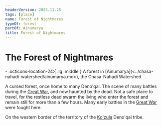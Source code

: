 ```yaml
---
headerVersion: 2023.11.25
tags: [place]
name: Forest of Nightmares
typeOf: forest
partOf: Ainumarya
title: Forest of Nightmares
---
```

# The Forest of Nightmares
<div class="grid cards ext-narrow-margin ext-one-column" markdown>
-    :octicons-location-24:{ .lg .middle } A forest in [Ainumarya](<../chasa-nahadi-watershed/ainumarya.md>), the Chasa-Nahadi Watershed  
</div>


A cursed forest, once home to many Deno'qai. The scene of many battles during the [Great War](<../../events/1500s/great-war.md>), and now haunted by the dead. Not a safe place to travel, for the restless dead swarm the living who enter the forest and remain still for more than a few hours. Many early battles in the [Great War](<../../events/1500s/great-war.md>) were fought here. 

On the western border of the territory of the [Ko'zula](<../../groups/deno-qai-tribes/northern-tribes/ko-zula.md>) Deno'qai tribe.


